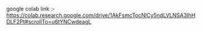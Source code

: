  google colab link :-  https://colab.research.google.com/drive/1AkFsmcTocNlCy5ndLVLNSA3IhHDLF2Pt#scrollTo=u6tYNCwdeagL
 
